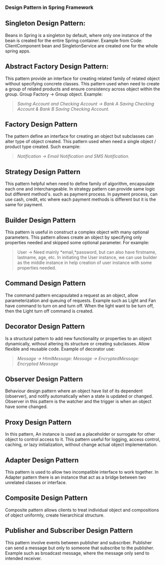 ### Design Pattern in Spring Framework

## Singleton Design Pattern:
Beans in Spring is a singleton by default, where only one instance of the bean is created for the entire Spring container. Example from Code: ClientComponent bean and SingletonService are created one for the whole spring apps.

## Abstract Factory Design Pattern:
This pattern provide an interface for creating related family of related object without specifying concrete classes. This pattern used when need to create a group of related products and ensure consistency across object within the group. Group Factory -> Group object. Example: 
> _Saving Account and Checking Account -> Bank A Saving Checking Account & Bank B Saving Checking Account._


## Factory Design Pattern
The pattern define an interface for creating an object but subclasses can alter type of object created. This pattern used when need a single object / product type created. Such example: 
> _Notification -> Email Notification and SMS Notification._

## Strategy Design Pattern
This pattern helpful when need to define family of algorithm, encapsulate each one and interchangeable. In strategy pattern can provide same logic but different method's. such as payment process. In payment process, can use cash, credit, etc where each payment methods is different but it is the same for payment.

## Builder Design Pattern
This pattern is useful in construct a complex object with many optional parameters. This pattern allows create an object by specifying only properties needed and skipped some optional parameter. 
For example: 
> User -> Need mainly *email,*password, but can also have firstname, lastname, age, etc. In initiating the User instance, we can use builder as the middle instance in help creation of user instance with some properties needed.

## Command Design Pattern
The command pattern encapsulated a request as an object, allow parameterization and queuing of requests. Example such as Light and Fan have command to turn on and turn off. When the light want to be turn off, then the Light turn off command is created.

## Decorator Design Pattern
Is a structural pattern to add new functionality or properties to an object dynamically, without altering its structure or creating subclasses. Allow flexible and reusable code.
Example of decorator use: 
> _Message -> HtmlMessage: <html> Message </html> -> EncryptedMessage: Encrypted <html> Message </html>_

## Observer Design Pattern
Behaviour design pattern where an object have list of its dependent (observer), and notify automatically when a state is updated or changed. Observer in this pattern is the watcher and the trigger is when an object have some changed.

## Proxy Design Pattern
In this pattern, An instance is used as a placeholder or surrogate for other object to control access to it. This pattern useful for logging, access control, caching, or lazy initialization, without change actual object implementation.

## Adapter Design Pattern
This pattern is used to allow two incompatible interface to work together. In Adapter pattern there is an instance that act as a bridge between two unrelated classes or interface.

## Composite Design Pattern
Composite pattern allows clients to treat individual object and compositions of object uniformly, create hierarchical structure.

## Publisher and Subscriber Design Pattern
This pattern involve events between publisher and subscriber. Publisher can send a message but only to someone that subscribe to the publisher. Example such as broadcast message, where the message only send to intended receiver.
